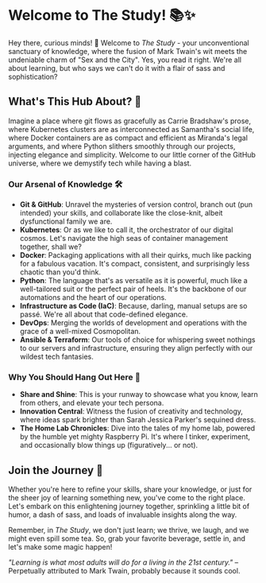 # Welcome to The Study! 📚✨

Hey there, curious minds! 🌟 Welcome to *The Study* - your unconventional sanctuary of knowledge, where the fusion of Mark Twain's wit meets the undeniable charm of "Sex and the City". Yes, you read it right. We're all about learning, but who says we can't do it with a flair of sass and sophistication?

## What's This Hub About? 🤔

Imagine a place where git flows as gracefully as Carrie Bradshaw's prose, where Kubernetes clusters are as interconnected as Samantha's social life, where Docker containers are as compact and efficient as Miranda's legal arguments, and where Python slithers smoothly through our projects, injecting elegance and simplicity. Welcome to our little corner of the GitHub universe, where we demystify tech while having a blast.

### Our Arsenal of Knowledge 🛠️

- **Git & GitHub**: Unravel the mysteries of version control, branch out (pun intended) your skills, and collaborate like the close-knit, albeit dysfunctional family we are.
- **Kubernetes**: Or as we like to call it, the orchestrator of our digital cosmos. Let's navigate the high seas of container management together, shall we?
- **Docker**: Packaging applications with all their quirks, much like packing for a fabulous vacation. It's compact, consistent, and surprisingly less chaotic than you'd think.
- **Python**: The language that's as versatile as it is powerful, much like a well-tailored suit or the perfect pair of heels. It's the backbone of our automations and the heart of our operations.
- **Infrastructure as Code (IaC)**: Because, darling, manual setups are so passé. We're all about that code-defined elegance.
- **DevOps**: Merging the worlds of development and operations with the grace of a well-mixed Cosmopolitan.
- **Ansible & Terraform**: Our tools of choice for whispering sweet nothings to our servers and infrastructure, ensuring they align perfectly with our wildest tech fantasies.

### Why You Should Hang Out Here 💖

- **Share and Shine**: This is your runway to showcase what you know, learn from others, and elevate your tech persona.
- **Innovation Central**: Witness the fusion of creativity and technology, where ideas spark brighter than Sarah Jessica Parker's sequined dress.
- **The Home Lab Chronicles**: Dive into the tales of my home lab, powered by the humble yet mighty Raspberry Pi. It's where I tinker, experiment, and occasionally blow things up (figuratively... or not).

## Join the Journey 🚀

Whether you're here to refine your skills, share your knowledge, or just for the sheer joy of learning something new, you've come to the right place. Let's embark on this enlightening journey together, sprinkling a little bit of humor, a dash of sass, and loads of invaluable insights along the way.

Remember, in *The Study*, we don't just learn; we thrive, we laugh, and we might even spill some tea. So, grab your favorite beverage, settle in, and let's make some magic happen!

*"Learning is what most adults will do for a living in the 21st century."* – Perpetually attributed to Mark Twain, probably because it sounds cool.
